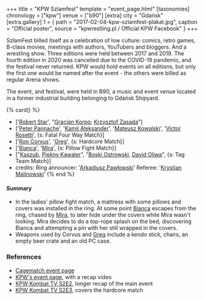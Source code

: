 +++
title = "KPW Szlamfest"
template = "event_page.html"
[taxonomies]
chronology = ["kpw"]
venue = ["b90"]
[extra]
city = "Gdańsk"
[extra.gallery]
1 = { path = "2017-02-04-kpw-szlamfest-plakat.jpg", caption = "Official poster", source = "kpwrestling.pl / Official KPW Facebook" }
+++

SzlamFest billed itself as a celebration of low culture: comics, retro games, B-class movies, meetings with authors, YouTubers and bloggers. And a wrestling show. Three editions were held between 2017 and 2019. The fourth edition in 2020 was cancelled due to the COVID-19 pandemic, and the festival never returned. KPW would hold events on all editions, but only the first one would be named after the event - the others were billed as regular Arena shows.

The event, and festival, were held in B90, a music and event venue located in a former industrial building belonging to Gdańsk Shipyard.

{% card() %}
- ['[Robert Star](@/w/robert-star.md)', "[Gracjan Korpo](@/w/gracjan-korpo.md); [Krzysztof
    Zasada](@/w/krzysztof-zasada.md)"]
- ['[Peter Pannache](@/w/peter-pannache.md)', '[Kamil Aleksander](@/w/kamil-aleksander.md)',
  '[Mateusz Kowalski](@/w/mateusz-kowalski.md)', '[Victor Rosetti](@/w/rosetti.md)',
  {s: Fatal Four Way Match}]
- ['[Ron Corvus](@/w/ron-corvus.md)', '[Greg](@/w/greg.md)', {s: Hardcore Match}]
- ['[Bianca](@/w/bianca.md)', '[Mira](@/w/mira.md)', {s: Pillow Fight Match}]
- ["[Kaszub](@/w/kaszub.md), [Piękny Kawaler](@/w/piekny-kawaler.md)", "[Boski Ostrowski](@/w/ostrowski.md),
    [David Oliwa](@/w/david-oliwa.md)", {s: Tag Team Match}]
- credits:
    Ring announcer: '[Arkadiusz Pawłowski](@/w/pan-pawlowski.md)'
    Referee: '[Krystian Malinowski](@/w/krystian-malinowski.md)'
{% end %}

#### Summary

* In the ladies' pillow fight match, a mattress with some pillows and covers was installed in the ring. At some point [Bianca](@/w/bianca.md) escapes from the ring, chased by [Mira](@/w/mira.md), to later hide under the covers while Mira wasn't looking. Mira decides to do a top-rope splash on the bed, discovering Bianca and attempting a pin with her still wrapped in the covers.
* Weapons used by Corvus and [Greg](@/w/greg.md) include a kendo stick, chairs, an empty beer crate and an old PC case.

### References

* [Cagematch event page](https://www.cagematch.net/?id=1&nr=175305)
* [KPW's event page](https://kpwrestling.pl/events/kpw-szlamfest/), with a recap video
* [KPW Kombat TV S2E2](https://www.youtube.com/watch?v=u3fl_RbZFCo), longer recap of the main event
* [KPW Kombat TV S2E3](https://www.youtube.com/watch?v=sn3EEhQvsY4), covers the hardcore match
